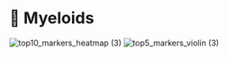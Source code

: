 # 🧬 Myeloids

![top10_markers_heatmap (3)](https://github.com/user-attachments/assets/807ab7eb-a037-4445-978b-3e0603e4d1f3)
![top5_markers_violin (3)](https://github.com/user-attachments/assets/18adb0d3-05b2-47b9-bdf9-6ecb940630c2)
